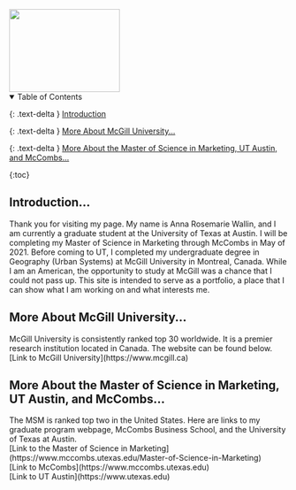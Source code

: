 <img src="https://user-images.githubusercontent.com/76073032/102819744-b58e6f00-4399-11eb-826f-932b57f9f670.png" width="200" height="150" />



<details open markdown="block">
  <summary>
    Table of Contents
  </summary>
  
  {: .text-delta }
<a href="#intro">Introduction</a>

{: .text-delta }
<a href="#undergradlinks">More About McGill University...</a>

{: .text-delta }
<a href="#gradlinks">More About the Master of Science in Marketing, UT Austin, and McCombs...</a><br>

{:toc}

</details>



<h2 id="intro">Introduction...</h2>
Thank you for visiting my page. My name is Anna Rosemarie Wallin, and I am currently a graduate student at the University of Texas at Austin. I will be completing my Master of Science in Marketing through McCombs in May of 2021. Before coming to UT, I completed my undergraduate degree in Geography (Urban Systems) at McGill University in Montreal, Canada. While I am an American, the opportunity to study at McGill was a chance that I could not pass up. This site is intended to serve as a portfolio, a place that I can show what I am working on and what interests me.

<h2 id="#undergradlinks">More About McGill University...</h2> 
McGill University is consistently ranked top 30 worldwide. It is a premier research institution located in Canada. The website can be found below. <br>
[Link to McGill University](https://www.mcgill.ca) <br>

<h2 id="#gradlinks">More About the Master of Science in Marketing, UT Austin, and McCombs...</h2> 
The MSM is ranked top two in the United States. Here are links to my graduate program webpage, McCombs Business School, and the University of Texas at Austin. <br>
[Link to the Master of Science in Marketing](https://www.mccombs.utexas.edu/Master-of-Science-in-Marketing) <br>
[Link to McCombs](https://www.mccombs.utexas.edu) <br>
[Link to UT Austin](https://www.utexas.edu)
